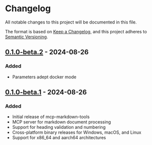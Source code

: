 # Changelog

All notable changes to this project will be documented in this file.

The format is based on [Keep a Changelog](https://keepachangelog.com/en/1.0.0/),
and this project adheres to [Semantic Versioning](https://semver.org/spec/v2.0.0.html).

## [0.1.0-beta.2] - 2024-08-26

### Added

- Parameters adept docker mode

[0.1.0-beta.2]: https://github.com/yourusername/mcp-markdown-tools/releases/tag/v0.1.0-beta.2

## [0.1.0-beta.1] - 2024-08-26

### Added

- Initial release of mcp-markdown-tools
- MCP server for markdown document processing
- Support for heading validation and numbering
- Cross-platform binary releases for Windows, macOS, and Linux
- Support for x86_64 and aarch64 architectures

[0.1.0-beta.1]: https://github.com/yourusername/mcp-markdown-tools/releases/tag/v0.1.0-beta.1

